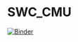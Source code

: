# SWC_CMU


[![Binder](https://mybinder.org/badge_logo.svg)](https://mybinder.org/v2/gh/nielinfante/SWC_CMU/master?urlpath=rstudio)



